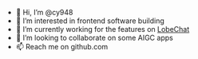 - 👋 Hi, I’m @cy948
- 👀 I’m interested in frontend software building
- 🌱 I’m currently working for the features on [LobeChat](https://github.com/lobehub/lobe-chat)
- 💞️ I’m looking to collaborate on some AIGC apps
- 📫 Reach me on github.com

<!---
cy948/cy948 is a ✨ special ✨ repository because its `README.md` (this file) appears on your GitHub profile.
You can click the Preview link to take a look at your changes.
--->
